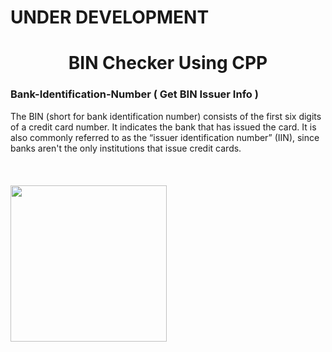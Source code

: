 # UNDER DEVELOPMENT

<h1 align="center">BIN Checker Using CPP</h1>

### Bank-Identification-Number ( Get BIN Issuer Info )

The BIN (short for bank identification number) consists of the first six digits of a credit card number. It indicates the bank that has issued the card. It is also commonly referred to as the “issuer identification number” (IIN), since banks aren't the only institutions that issue credit cards.
<br><br><br><br><img align="center" height=250px src="https://github.com/heisenberg-official/Bank-Identification-Number-Checker/blob/main/BIN_PNG.png">
